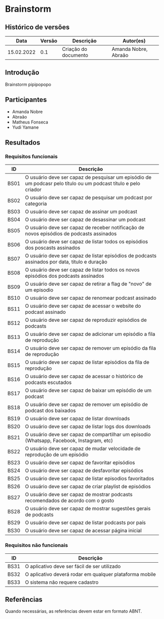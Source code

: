 # Brainstorm

## Histórico de versões
| Data         | Versão   | Descrição              | Autor(es)               |
|--------------|----------|------------------------|-------------------------|
|  15.02.2022  |   0.1    |  Criação do documento  |  Amanda Nobre, Abraão   |

## Introdução

Brainstorm pipipopopo

## Participantes
- Amanda Nobre
- Abraão
- Matheus Fonseca
- Yudi Yamane

## Resultados

### Requisitos funcionais

|   ID   | Descrição              | 
|--------|------------------------|
|  BS01  | O usuário deve ser capaz de pesquisar um episódio de um podcasr pelo título ou um podcast título e pelo criador |
|  BS02  | O usuário deve ser capaz de pesquisar um podcast por categoria |
|  BS03  | O usuário deve ser capaz de assinar um podcast |
|  BS04  | O usuário deve ser capaz de desassinar um podcast |
|  BS05  | O usuário deve ser capaz de receber notificação de novos episódios de podcasts assinados |
|  BS06  | O usuário deve ser capaz de listar todos os episódios dos poscasts assinados |
|  BS07  | O usuário deve ser capaz de listar episódios de podcasts assinados por data, titulo e duração |
|  BS08  | O usuário deve ser capaz de listar todos os novos episódios dos podcasts assinados |
|  BS09  | O usuário deve ser capaz de retirar a flag de "novo" de um episodio |
|  BS10  | O usuário deve ser capaz de renomear podcast assinado |
|  BS11  | O usuário deve ser capaz de acessar o website do podcast assinado |
|  BS12  | O usuário deve ser capaz de reproduzir episódios de podcasts |
|  BS13  | O usuário deve ser capaz de adicionar um episódio a fila de reprodução |
|  BS14  | O usuário deve ser capaz de remover um episódio da fila de reprodução |
|  BS15  | O usuário deve ser capaz de listar episódios da fila de reprodução |
|  BS16  | O usuário deve ser capaz de acessar o histórico de podcasts escutados |
|  BS17  | O usuário deve ser capaz de baixar um episódio de um podcast |
|  BS18  | O usuário deve ser capaz de remover um episódio de podcast dos baixados |
|  BS19  | O usuário deve ser capaz de listar downloads |
|  BS20  | O usuário deve ser capaz de listar logs dos downloads |
|  BS21  | O usuário deve ser capaz de compartilhar um episodio (Whatsapp, Facebook, Instagram, etc) |
|  BS22  | O usuário deve ser capaz de mudar velocidade de reprodução de um episódio |
|  BS23  | O usuário deve ser capaz de favoritar episódios |
|  BS24  | O usuário deve ser capaz de desfavoritar episódios |
|  BS25  | O usuário deve ser capaz de listar episodios favoritados |
|  BS26  | O usuário deve ser capaz de criar playlist de episódios |
|  BS27  | O usuário deve ser capaz de mostrar podcasts recomendados de acordo com o gosto |
|  BS28  | O usuário deve ser capaz de mostrar sugestões gerais de podcasts |
|  BS29  | O usuário deve ser capaz de listar podcasts por país |
|  BS30  | O usuário deve ser capaz de acessar página inicial |

### Requisitos não funcionais

|   ID   | Descrição              | 
|--------|------------------------|
|  BS31  | O aplicativo deve ser fácil de ser utilizado |
|  BS32  | O aplicativo deverá rodar em qualquer plataforma mobile |
|  BS33  | O sistema não requere cadastro |

## Referências

Quando necessárias, as referências devem estar em formato ABNT.